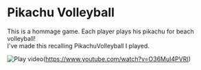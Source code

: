 ﻿# Pikachu Volleyball

This is a hommage game. 
Each player plays his pikachu for beach volleyball!  
I've made this recalling PikachuVolleyball I played.

![Play video](https://img.youtube.com/vi/O36MuI4PVRI/0.jpg)(https://www.youtube.com/watch?v=O36MuI4PVRI)
